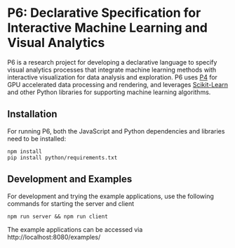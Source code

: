 # P6: Declarative Specification for Interactive Machine Learning and Visual Analytics

P6 is a research project for developing a declarative language to specify visual analytics processes that integrate machine learning methods with interactive visualization for data analysis and exploration. P6 uses [P4](https://github.com/jpkli/p4) for GPU accelerated data processing and rendering, and leverages [Scikit-Learn](https://scikit-learn.org/stable/) and other Python libraries for supporting machine learning algorithms.

## Installation

For running P6, both the JavaScript and Python dependencies and libraries need to be installed:

```
npm install
pip install python/requirements.txt
```

## Development and Examples

For development and trying the example applications, use the following commands for starting the server and client

```
npm run server && npm run client
```

The example applications can be accessed via http://localhost:8080/examples/
